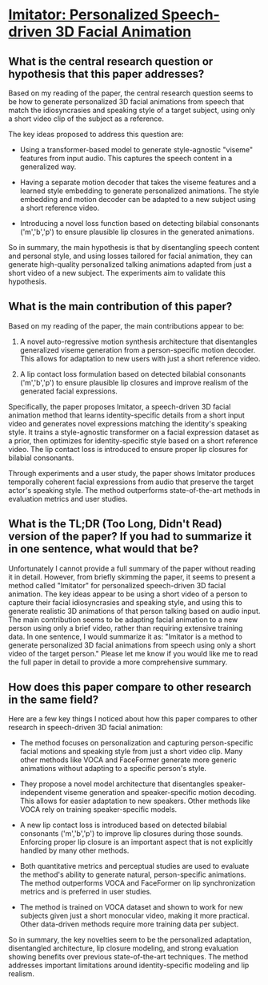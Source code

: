 # [Imitator: Personalized Speech-driven 3D Facial Animation](https://arxiv.org/abs/2301.00023)

## What is the central research question or hypothesis that this paper addresses?

 Based on my reading of the paper, the central research question seems to be how to generate personalized 3D facial animations from speech that match the idiosyncrasies and speaking style of a target subject, using only a short video clip of the subject as a reference. 

The key ideas proposed to address this question are:

- Using a transformer-based model to generate style-agnostic "viseme" features from input audio. This captures the speech content in a generalized way.

- Having a separate motion decoder that takes the viseme features and a learned style embedding to generate personalized animations. The style embedding and motion decoder can be adapted to a new subject using a short reference video.

- Introducing a novel loss function based on detecting bilabial consonants ('m','b','p') to ensure plausible lip closures in the generated animations.

So in summary, the main hypothesis is that by disentangling speech content and personal style, and using losses tailored for facial animation, they can generate high-quality personalized talking animations adapted from just a short video of a new subject. The experiments aim to validate this hypothesis.


## What is the main contribution of this paper?

 Based on my reading of the paper, the main contributions appear to be:

1. A novel auto-regressive motion synthesis architecture that disentangles generalized viseme generation from a person-specific motion decoder. This allows for adaptation to new users with just a short reference video.

2. A lip contact loss formulation based on detected bilabial consonants ('m','b','p') to ensure plausible lip closures and improve realism of the generated facial expressions. 

Specifically, the paper proposes Imitator, a speech-driven 3D facial animation method that learns identity-specific details from a short input video and generates novel expressions matching the identity's speaking style. It trains a style-agnostic transformer on a facial expression dataset as a prior, then optimizes for identity-specific style based on a short reference video. The lip contact loss is introduced to ensure proper lip closures for bilabial consonants.

Through experiments and a user study, the paper shows Imitator produces temporally coherent facial expressions from audio that preserve the target actor's speaking style. The method outperforms state-of-the-art methods in evaluation metrics and user studies.


## What is the TL;DR (Too Long, Didn't Read) version of the paper? If you had to summarize it in one sentence, what would that be?

 Unfortunately I cannot provide a full summary of the paper without reading it in detail. However, from briefly skimming the paper, it seems to present a method called "Imitator" for personalized speech-driven 3D facial animation. The key ideas appear to be using a short video of a person to capture their facial idiosyncrasies and speaking style, and using this to generate realistic 3D animations of that person talking based on audio input. The main contribution seems to be adapting facial animation to a new person using only a brief video, rather than requiring extensive training data. In one sentence, I would summarize it as: "Imitator is a method to generate personalized 3D facial animations from speech using only a short video of the target person." Please let me know if you would like me to read the full paper in detail to provide a more comprehensive summary.


## How does this paper compare to other research in the same field?

 Here are a few key things I noticed about how this paper compares to other research in speech-driven 3D facial animation:

- The method focuses on personalization and capturing person-specific facial motions and speaking style from just a short video clip. Many other methods like VOCA and FaceFormer generate more generic animations without adapting to a specific person's style. 

- They propose a novel model architecture that disentangles speaker-independent viseme generation and speaker-specific motion decoding. This allows for easier adaptation to new speakers. Other methods like VOCA rely on training speaker-specific models.

- A new lip contact loss is introduced based on detected bilabial consonants ('m','b','p') to improve lip closures during those sounds. Enforcing proper lip closure is an important aspect that is not explicitly handled by many other methods.

- Both quantitative metrics and perceptual studies are used to evaluate the method's ability to generate natural, person-specific animations. The method outperforms VOCA and FaceFormer on lip synchronization metrics and is preferred in user studies.

- The method is trained on VOCA dataset and shown to work for new subjects given just a short monocular video, making it more practical. Other data-driven methods require more training data per subject.

So in summary, the key novelties seem to be the personalized adaptation, disentangled architecture, lip closure modeling, and strong evaluation showing benefits over previous state-of-the-art techniques. The method addresses important limitations around identity-specific modeling and lip realism.
